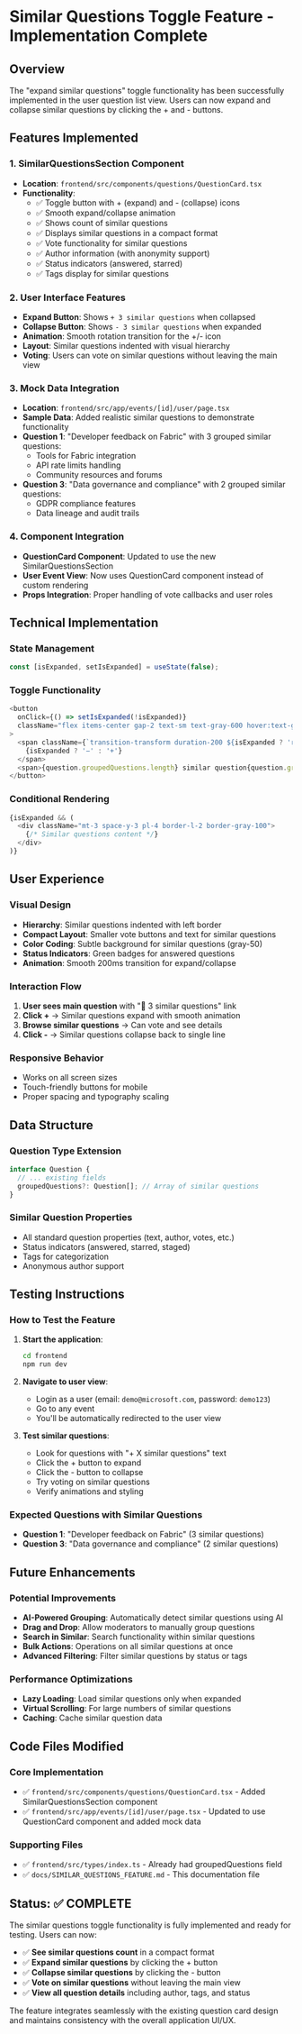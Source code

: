 # Similar Questions Toggle Feature - Implementation Complete

## Overview

The "expand similar questions" toggle functionality has been successfully implemented in the user question list view. Users can now expand and collapse similar questions by clicking the + and - buttons.

## Features Implemented

### 1. **SimilarQuestionsSection Component**
- **Location**: `frontend/src/components/questions/QuestionCard.tsx`
- **Functionality**:
  - ✅ Toggle button with + (expand) and - (collapse) icons
  - ✅ Smooth expand/collapse animation
  - ✅ Shows count of similar questions
  - ✅ Displays similar questions in a compact format
  - ✅ Vote functionality for similar questions
  - ✅ Author information (with anonymity support)
  - ✅ Status indicators (answered, starred)
  - ✅ Tags display for similar questions

### 2. **User Interface Features**
- **Expand Button**: Shows `+ 3 similar questions` when collapsed
- **Collapse Button**: Shows `- 3 similar questions` when expanded  
- **Animation**: Smooth rotation transition for the +/- icon
- **Layout**: Similar questions indented with visual hierarchy
- **Voting**: Users can vote on similar questions without leaving the main view

### 3. **Mock Data Integration**
- **Location**: `frontend/src/app/events/[id]/user/page.tsx`
- **Sample Data**: Added realistic similar questions to demonstrate functionality
- **Question 1**: "Developer feedback on Fabric" with 3 grouped similar questions:
  - Tools for Fabric integration
  - API rate limits handling
  - Community resources and forums
- **Question 3**: "Data governance and compliance" with 2 grouped similar questions:
  - GDPR compliance features
  - Data lineage and audit trails

### 4. **Component Integration**
- **QuestionCard Component**: Updated to use the new SimilarQuestionsSection
- **User Event View**: Now uses QuestionCard component instead of custom rendering
- **Props Integration**: Proper handling of vote callbacks and user roles

## Technical Implementation

### State Management
```typescript
const [isExpanded, setIsExpanded] = useState(false);
```

### Toggle Functionality
```typescript
<button 
  onClick={() => setIsExpanded(!isExpanded)}
  className="flex items-center gap-2 text-sm text-gray-600 hover:text-gray-900 transition-colors"
>
  <span className={`transition-transform duration-200 ${isExpanded ? 'rotate-45' : ''}`}>
    {isExpanded ? '−' : '+'}
  </span>
  <span>{question.groupedQuestions.length} similar question{question.groupedQuestions.length > 1 ? 's' : ''}</span>
</button>
```

### Conditional Rendering
```typescript
{isExpanded && (
  <div className="mt-3 space-y-3 pl-4 border-l-2 border-gray-100">
    {/* Similar questions content */}
  </div>
)}
```

## User Experience

### Visual Design
- **Hierarchy**: Similar questions indented with left border
- **Compact Layout**: Smaller vote buttons and text for similar questions
- **Color Coding**: Subtle background for similar questions (gray-50)
- **Status Indicators**: Green badges for answered questions
- **Animation**: Smooth 200ms transition for expand/collapse

### Interaction Flow
1. **User sees main question** with "📍 3 similar questions" link
2. **Click +** → Similar questions expand with smooth animation
3. **Browse similar questions** → Can vote and see details  
4. **Click -** → Similar questions collapse back to single line

### Responsive Behavior
- Works on all screen sizes
- Touch-friendly buttons for mobile
- Proper spacing and typography scaling

## Data Structure

### Question Type Extension
```typescript
interface Question {
  // ... existing fields
  groupedQuestions?: Question[]; // Array of similar questions
}
```

### Similar Question Properties
- All standard question properties (text, author, votes, etc.)
- Status indicators (answered, starred, staged)
- Tags for categorization
- Anonymous author support

## Testing Instructions

### How to Test the Feature

1. **Start the application**:
   ```bash
   cd frontend
   npm run dev
   ```

2. **Navigate to user view**:
   - Login as a user (email: `demo@microsoft.com`, password: `demo123`)
   - Go to any event
   - You'll be automatically redirected to the user view

3. **Test similar questions**:
   - Look for questions with "+ X similar questions" text
   - Click the + button to expand
   - Click the - button to collapse
   - Try voting on similar questions
   - Verify animations and styling

### Expected Questions with Similar Questions
- **Question 1**: "Developer feedback on Fabric" (3 similar questions)
- **Question 3**: "Data governance and compliance" (2 similar questions)

## Future Enhancements

### Potential Improvements
- **AI-Powered Grouping**: Automatically detect similar questions using AI
- **Drag and Drop**: Allow moderators to manually group questions
- **Search in Similar**: Search functionality within similar questions
- **Bulk Actions**: Operations on all similar questions at once
- **Advanced Filtering**: Filter similar questions by status or tags

### Performance Optimizations
- **Lazy Loading**: Load similar questions only when expanded
- **Virtual Scrolling**: For large numbers of similar questions
- **Caching**: Cache similar question data

## Code Files Modified

### Core Implementation
- ✅ `frontend/src/components/questions/QuestionCard.tsx` - Added SimilarQuestionsSection component
- ✅ `frontend/src/app/events/[id]/user/page.tsx` - Updated to use QuestionCard component and added mock data

### Supporting Files
- ✅ `frontend/src/types/index.ts` - Already had groupedQuestions field
- ✅ `docs/SIMILAR_QUESTIONS_FEATURE.md` - This documentation file

## Status: ✅ COMPLETE

The similar questions toggle functionality is fully implemented and ready for testing. Users can now:
- ✅ **See similar questions count** in a compact format
- ✅ **Expand similar questions** by clicking the + button
- ✅ **Collapse similar questions** by clicking the - button  
- ✅ **Vote on similar questions** without leaving the main view
- ✅ **View all question details** including author, tags, and status

The feature integrates seamlessly with the existing question card design and maintains consistency with the overall application UI/UX.
